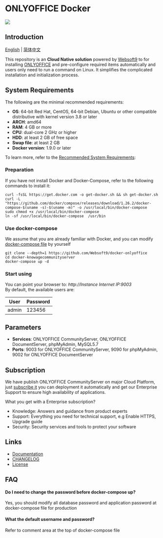 # ONLYOFFICE Docker

![](https://libs.websoft9.com/common/websott9-cloud-installer.png) 

## Introduction

[English](/README.md) | [简体中文](/README-zh.md)  

This repository is an **Cloud Native solution** powered by [Websoft9](https://www.websoft9.com) to for installing [ONLYOFFICE](https://github.com/ONLYOFFICE/Docker-CommunityServer) and pre-configure required items automatically and users only need to run a command on Linux. It simplifies the complicated installation and initialization process.  

## System Requirements

The following are the minimal recommended requirements:

* **OS**: 64-bit Red Hat, CentOS, 64-bit Debian, Ubuntu or other compatible distributive with kernel version 3.8 or later
* **ARCH**: amd64
* **RAM**: 4 GB or more
* **CPU**: dual-core 2 GHz or higher
* **HDD**: at least 2 GB of free space
* **Swap file**: at least 2 GB
* **Docker version**: 1.9.0 or later

To learn more, refer to the [Recommended System Requirements](https://github.com/ONLYOFFICE/Docker-CommunityServer#recommended-system-requirements): 

### Preparation

If you have not install Docker and Docker-Compose, refer to the following commands to install it:

```
curl -fsSL https://get.docker.com -o get-docker.sh && sh get-docker.sh
curl -L "https://github.com/docker/compose/releases/download/1.26.2/docker-compose-$(uname -s)-$(uname -m)" -o /usr/local/bin/docker-compose
sudo chmod +x /usr/local/bin/docker-compose
ln -sf /usr/local/bin/docker-compose  /usr/bin
```

### Use docker-compose

We assume that you are already familiar with Docker, and you can modify [docker-compose file](docker-compose.workspace.yml) by yourself

```
git clone --depth=1 https://github.com/Websoft9/docker-onlyoffice
cd docker-knowagecommunityserver
docker-compose up -d
```

### Start using

You can point your browser to: *http://Instance Internet IP:9003*  
By default, the available users are:

| User    | Password |
| ------- | -------- |
| admin | 123456  |

## Parameters

* **Services**: ONLYOFFICE CommunityServer, ONLYOFFICE DocumentServer, phpMyAdmin, MySQL5.7
* **Ports**: 9003 for ONLYOFFICE CommunityServer, 9090 for phpMyAdmin, 9002 for ONLYOFFICE DocumentServer

## Subscription

We have publish ONLYOFFICE CommunityServer on major Cloud Platform, just [subscribe it](https://apps.websoft9.com/onlyoffice) you can deployment it automatically and get our Enterprise Support to ensure high availability of applications.  

What you get with a Enterprise subscription?

* Knowledge: Answers and guidance from product experts
* Support: Everything you need for technical support, e.g Enable HTTPS, Upgrade guide
* Security: Security services and tools to protect your software

## Links

* [Documentation](https://support.websoft9.com/docs/onlyoffice)
* [CHANGELOG](/CHANGELOG.md)
* [License](/License.md)

## FAQ

#### Do I need to change the password before docker-compose up?

Yes, you should modify all database password and application password at docker-compose file for production

#### What the default username and password?

Refer to comment area at the top of docker-compose file
